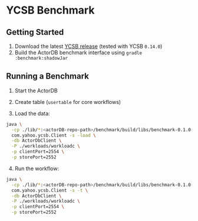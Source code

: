# YCSB Benchmark

## Getting Started

1. Download the latest [YCSB release](https://github.com/brianfrankcooper/YCSB) (tested with YCSB `0.14.0`)
2. Build the ActorDB benchmark interface using `gradle :benchmark:shadowJar`


## Running a Benchmark

1. Start the ActorDB

2. Create table (`usertable` for core workflows)

3. Load the data:

```bash
java \
  -cp ./lib/*:<actorDB-repo-path>/benchmark/build/libs/benchmark-0.1.0-SNAPSHOT-all.jar \
  com.yahoo.ycsb.Client -s -load \
  -db ActorDbClient \
  -P ./workloads/workloadc \
  -p clientPort=2554 \
  -p storePort=2552
```

4. Run the workflow:

```bash
java \
  -cp ./lib/*:<actorDB-repo-path>/benchmark/build/libs/benchmark-0.1.0-SNAPSHOT-all.jar \
  com.yahoo.ycsb.Client -s -t \
  -db ActorDbClient \
  -P ./workloads/workloadc \
  -p clientPort=2554 \
  -p storePort=2552
```
